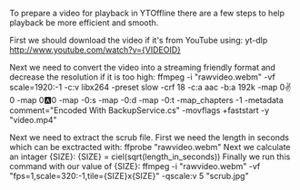 To prepare a video for playback in YTOffline there are a few steps to help playback be more efficient and smooth.

First we should download the video if it's from YouTube using:
yt-dlp http://www.youtube.com/watch?v={VIDEOID}

Next we need to convert the video into a streaming friendly format and decrease the resolution if it is too high:
ffmpeg -i "rawvideo.webm" -vf scale=1920:-1 -c:v libx264 -preset slow -crf 18 -c:a aac -b:a 192k -map 0:v:0 -map 0:a:0 -map -0:s -map -0:d -map -0:t -map_chapters -1 -metadata comment="Encoded With BackupService.cs" -movflags +faststart -y "video.mp4"

Next we need to extract the scrub file.
First we need the length in seconds which can be exctracted with:
ffprobe "rawvideo.webm"
Next we calculate an intager {SIZE}:
{SIZE} = ciel(sqrt(length_in_seconds))
Finally we run this command with our value of {SIZE}:
ffmpeg -i "rawvideo.webm" -vf "fps=1,scale=320:-1,tile={SIZE}x{SIZE}" -qscale:v 5 "scrub.jpg"